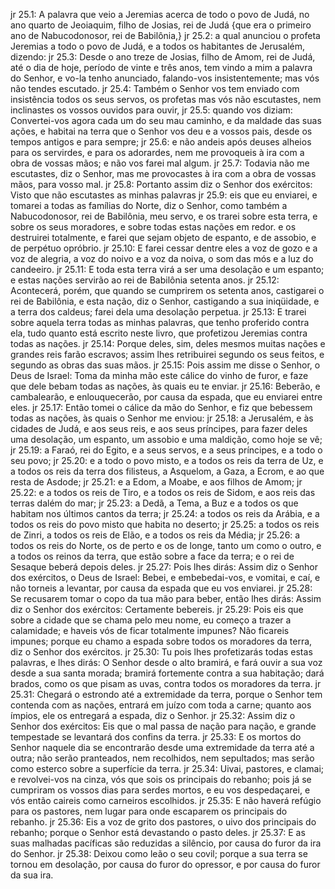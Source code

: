jr 25.1: A palavra que veio a Jeremias acerca de todo o povo de Judá, no ano quarto de Jeoiaquim, filho de Josias, rei de Judá {que era o primeiro ano de Nabucodonosor, rei de Babilônia,}
jr 25.2: a qual anunciou o profeta Jeremias a todo o povo de Judá, e a todos os habitantes de Jerusalém, dizendo:
jr 25.3: Desde o ano treze de Josias, filho de Amom, rei de Judá, até o dia de hoje, período de vinte e três anos, tem vindo a mim a palavra do Senhor, e vo-la tenho anunciado, falando-vos insistentemente; mas vós não tendes escutado.
jr 25.4: Também o Senhor vos tem enviado com insistência todos os seus servos, os profetas mas vós não escutastes, nem inclinastes os vossos ouvidos para ouvir,
jr 25.5: quando vos diziam: Convertei-vos agora cada um do seu mau caminho, e da maldade das suas ações, e habitai na terra que o Senhor vos deu e a vossos pais, desde os tempos antigos e para sempre;
jr 25.6: e não andeis após deuses alheios para os servirdes, e para os adorardes, nem me provoqueis à ira com a obra de vossas mãos; e não vos farei mal algum.
jr 25.7: Todavia não me escutastes, diz o Senhor, mas me provocastes à ira com a obra de vossas mãos, para vosso mal.
jr 25.8: Portanto assim diz o Senhor dos exércitos: Visto que não escutastes as minhas palavras
jr 25.9: eis que eu enviarei, e tomarei a todas as famílias do Norte, diz o Senhor, como também a Nabucodonosor, rei de Babilônia, meu servo, e os trarei sobre esta terra, e sobre os seus moradores, e sobre todas estas nações em redor. e os destruirei totalmente, e farei que sejam objeto de espanto, e de assobio, e de perpétuo opróbrio.
jr 25.10: E farei cessar dentre eles a voz de gozo e a voz de alegria, a voz do noivo e a voz da noiva, o som das mós e a luz do candeeiro.
jr 25.11: E toda esta terra virá a ser uma desolação e um espanto; e estas nações servirão ao rei de Babilônia setenta anos.
jr 25.12: Acontecerá, porém, que quando se cumprirem os setenta anos, castigarei o rei de Babilônia, e esta nação, diz o Senhor, castigando a sua iniqüidade, e a terra dos caldeus; farei dela uma desolação perpetua.
jr 25.13: E trarei sobre aquela terra todas as minhas palavras, que tenho proferido contra ela, tudo quanto está escrito neste livro, que profetizou Jeremias contra todas as nações.
jr 25.14: Porque deles, sim, deles mesmos muitas nações e grandes reis farão escravos; assim lhes retribuirei segundo os seus feitos, e segundo as obras das suas mãos.
jr 25.15: Pois assim me disse o Senhor, o Deus de Israel: Toma da minha mão este cálice do vinho de furor, e faze que dele bebam todas as nações, às quais eu te enviar.
jr 25.16: Beberão, e cambalearão, e enlouquecerão, por causa da espada, que eu enviarei entre eles.
jr 25.17: Então tomei o cálice da mão do Senhor, e fiz que bebessem todas as nações, às quais o Senhor me enviou:
jr 25.18: a Jerusalém, e às cidades de Judá, e aos seus reis, e aos seus príncipes, para fazer deles uma desolação, um espanto, um assobio e uma maldição, como hoje se vê;
jr 25.19: a Faraó, rei do Egito, e a seus servos, e a seus príncipes, e a todo o seu povo;
jr 25.20: e a todo o povo misto, e a todos os reis da terra de Uz, e a todos os reis da terra dos filisteus, a Asquelom, a Gaza, a Ecrom, e ao que resta de Asdode;
jr 25.21: e a Edom, a Moabe, e aos filhos de Amom;
jr 25.22: e a todos os reis de Tiro, e a todos os reis de Sidom, e aos reis das terras dalém do mar;
jr 25.23: a Dedã, a Tema, a Buz e a todos os que habitam nos últimos cantos da terra;
jr 25.24: a todos os reis da Arábia, e a todos os reis do povo misto que habita no deserto;
jr 25.25: a todos os reis de Zinri, a todos os reis de Elão, e a todos os reis da Média;
jr 25.26: a todos os reis do Norte, os de perto e os de longe, tanto um como o outro, e a todos os reinos da terra, que estão sobre a face da terra; e o rei de Sesaque beberá depois deles.
jr 25.27: Pois lhes dirás: Assim diz o Senhor dos exércitos, o Deus de Israel: Bebei, e embebedai-vos, e vomitai, e caí, e não torneis a levantar, por causa da espada que eu vos enviarei.
jr 25.28: Se recusarem tomar o copo da tua mão para beber, então lhes dirás: Assim diz o Senhor dos exércitos: Certamente bebereis.
jr 25.29: Pois eis que sobre a cidade que se chama pelo meu nome, eu começo a trazer a calamidade; e haveis vós de ficar totalmente impunes? Não ficareis impunes; porque eu chamo a espada sobre todos os moradores da terra, diz o Senhor dos exércitos.
jr 25.30: Tu pois lhes profetizarás todas estas palavras, e lhes dirás: O Senhor desde o alto bramirá, e fará ouvir a sua voz desde a sua santa morada; bramirá fortemente contra a sua habitação; dará brados, como os que pisam as uvas, contra todos os moradores da terra.
jr 25.31: Chegará o estrondo até a extremidade da terra, porque o Senhor tem contenda com as nações, entrará em juízo com toda a carne; quanto aos ímpios, ele os entregará a espada, diz o Senhor.
jr 25.32: Assim diz o Senhor dos exércitos: Eis que o mal passa de nação para nação, e grande tempestade se levantará dos confins da terra.
jr 25.33: E os mortos do Senhor naquele dia se encontrarão desde uma extremidade da terra até a outra; não serão pranteados, nem recolhidos, nem sepultados; mas serão como esterco sobre a superfície da terra.
jr 25.34: Uivai, pastores, e clamai; e revolvei-vos na cinza, vós que sois os principais do rebanho; pois já se cumpriram os vossos dias para serdes mortos, e eu vos despedaçarei, e vós então caireis como carneiros escolhidos.
jr 25.35: E não haverá refúgio para os pastores, nem lugar para onde escaparem os principais do rebanho.
jr 25.36: Eis a voz de grito dos pastores, o uivo dos principais do rebanho; porque o Senhor está devastando o pasto deles.
jr 25.37: E as suas malhadas pacíficas são reduzidas a silêncio, por causa do furor da ira do Senhor.
jr 25.38: Deixou como leão o seu covil; porque a sua terra se tornou em desolação, por causa do furor do opressor, e por causa do furor da sua ira.
